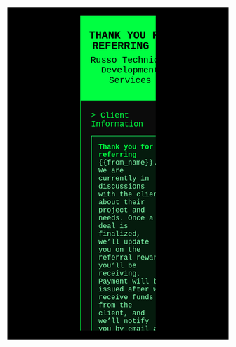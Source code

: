 <!-- Full-width background -->
<table style="background: #000;" role="presentation" border="0" width="100%" cellspacing="0" cellpadding="0">
<tbody>
<tr>
<td align="center"><!-- [if mso]>
        <table role="presentation" cellpadding="0" cellspacing="0" border="0" width="600"><tr><td>
        <![endif]--><!-- Fluid container (hybrid) -->
<table class="wrap" style="max-width: 600px; width: 35.4097%; height: 716.188px;" role="presentation" border="0" width="100%" cellspacing="0" cellpadding="0"><!-- Header bar (solid neon) -->
<tbody>
<tr style="height: 192px;">
<td class="p-32" style="padding: 32px 16px; background: #00ff41; color: #000000; font-family: Consolas, Menlo, Courier, monospace; width: 100%;" align="center">
<div class="fz-40" style="font-size: 40px; font-weight: 800; line-height: 1; margin: 0;"><span style="font-size: 18pt;">THANK YOU FOR REFERRING US</span></div>
<div class="fz-20" style="font-size: 20px; margin-top: 8px;">Russo Technical Development Services</div>
</td>
</tr>
<!-- Main green-outline panel -->
<tr style="height: 363.188px;">
<td class="p-24" style="padding: 24px; background: #0b0b0b; border: 1px solid rgb(0, 255, 65); font-family: Consolas, Menlo, Courier, monospace; width: 100%;">
<div class="fz-18" style="color: #00ff41; font-size: 18px; margin: 0 0 16px 0;">&gt; Client Information</div>
<!-- Sub box -->
<table role="presentation" border="0" width="100%" cellspacing="0" cellpadding="0">
<tbody>
<tr>
<td class="p-16" style="padding: 16px; border: 1px solid #1aff66; background: #051b0d;">
<p class="fz-16" style="margin: 0 0 8px 0; color: #84ffb0; font-size: 16px;"><strong style="color: #00ff41;">Thank you for referring</strong> {{from_name}}.&nbsp; We are currently in discussions with the client about their project and needs. Once a deal is finalized, we&rsquo;ll update you on the referral reward you&rsquo;ll be receiving. Payment will be issued after we receive funds from the client, and we&rsquo;ll notify you by email as soon as this process is complete.</p>
<p class="fz-16" style="margin: 0 0 8px 0; color: #84ffb0; font-size: 16px;">&nbsp;</p>
<p class="fz-16" style="margin: 0 0 8px 0; color: #84ffb0; font-size: 16px;">Thanks again,</p>
<p class="fz-16" style="margin: 0 0 8px 0; color: #84ffb0; font-size: 16px;">Russo Technical Team</p>
</td>
</tr>
</tbody>
</table>
</td>
</tr>
<!-- Footer bar -->
<tr style="height: 161px;">
<td class="p-24" style="padding: 24px 16px; background: #00ff41; color: #000000; font-family: Consolas, Menlo, Courier, monospace; width: 100%;" align="center">
<div class="fz-16" style="margin: 16px 0 8px 0; font-size: 12px;"><strong>Contact Information:</strong></div>
<div><strong>Email:</strong> <a style="color: #000; text-decoration: none;" href="mailto:russoc2023@fau.edu">russoc2023@fau.edu</a></div>
<div style="margin-top: 4px; font-size: 11px;">Technical Development Services | Fullstack Development | Prototype Manufacturing</div>
</td>
</tr>
</tbody>
</table>
<!-- [if mso]>
        </td></tr></table>
        <![endif]--></td>
</tr>
</tbody>
</table>